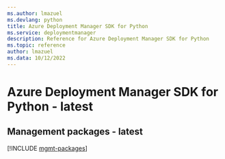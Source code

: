 ```yaml
---
ms.author: lmazuel
ms.devlang: python
title: Azure Deployment Manager SDK for Python
ms.service: deploymentmanager
description: Reference for Azure Deployment Manager SDK for Python
ms.topic: reference
author: lmazuel
ms.data: 10/12/2022
---
```

# Azure Deployment Manager SDK for Python - latest

## Management packages - latest
[!INCLUDE [mgmt-packages](deployment-manager-mgmt-index.md)]